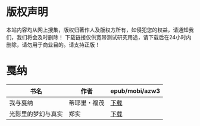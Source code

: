 # 版权声明

本站内容均从网上搜集，版权归著作人及版权方所有，如侵犯您的权益，请通知我们，我们将会及时删除！ 下载链接仅供宽带测试研究用途，请下载后在24小时内删除，请勿用于商业目的。请支持正版！

# 戛纳

| 书名 | 作者 | epub/mobi/azw3 |
| --- | --- | --- |
| 我与戛纳 | 蒂耶里・福茂 | [下载](https://url89.ctfile.com/f/31084289-1356985870-c471df?p=8866) |
| 光影里的梦幻与真实 | 郑实 | [下载](https://url89.ctfile.com/f/31084289-1357033948-56518d?p=8866) |
